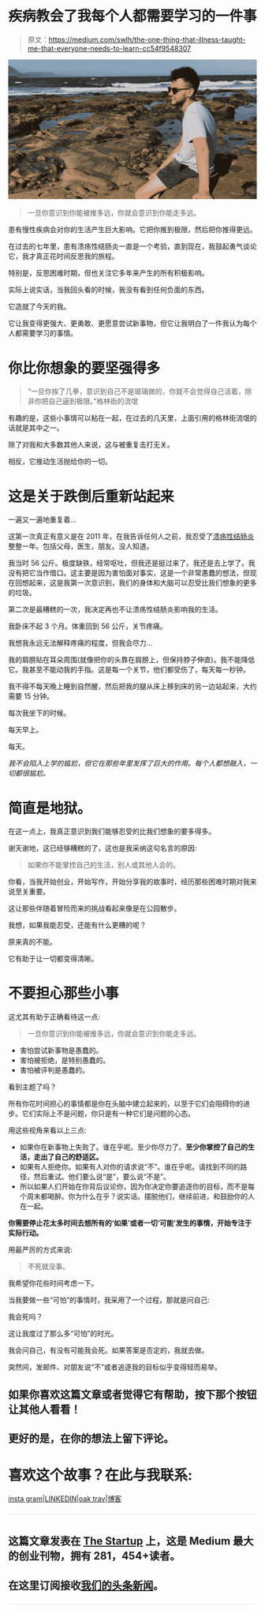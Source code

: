 # 疾病教会了我每个人都需要学习的一件事

> 原文：<https://medium.com/swlh/the-one-thing-that-illness-taught-me-that-everyone-needs-to-learn-cc54f9548307>

![](img/d7a6c4ae9583a78245bd8a9712d4445b.png)

> 一旦你意识到你能被推多远，你就会意识到你能走多远。

患有慢性疾病会对你的生活产生巨大影响。它把你推到极限，然后把你推得更远。

在过去的七年里，患有溃疡性结肠炎一直是一个考验，直到现在，我鼓起勇气谈论它，我才真正花时间反思我的旅程。

特别是，反思困难时期，但也关注它多年来产生的所有积极影响。

实际上说实话，当我回头看的时候，我没有看到任何负面的东西。

它造就了今天的我。

它让我变得更强大、更勇敢、更愿意尝试新事物，但它让我明白了一件我认为每个人都需要学习的事情。

# 你比你想象的要坚强得多

> “一旦你挨了几拳，意识到自己不是玻璃做的，你就不会觉得自己活着，除非你把自己逼到极限。”格林街的流氓

有趣的是，这些小事情可以粘在一起，在过去的几天里，上面引用的格林街流氓的话就是其中之一。

除了对我和大多数其他人来说，这与被重复击打无关。

相反，它推动生活抛给你的一切。

# 这是关于跌倒后重新站起来

一遍又一遍地重复着…

这第一次真正有意义是在 2011 年，在我告诉任何人之前，我忍受了[溃疡性结肠炎](https://www.medicinenet.com/ulcerative_colitis/article.htm)整整一年。包括父母，医生，朋友。没人知道。

我当时 56 公斤。极度缺铁，经常呕吐，但我还是挺过来了。我还是去上学了。我没有把它当作借口。这主要是因为害怕面对事实，这是一个非常愚蠢的想法，但现在回想起来，这是我第一次意识到，我们的身体和大脑可以忍受比我们想象的更多的垃圾。

第二次是最糟糕的一次，我决定再也不让溃疡性结肠炎影响我的生活。

我卧床不起 3 个月。体重回到 56 公斤，关节疼痛。

我想我永远无法解释疼痛的程度，但我会尽力…

我的肩膀贴在耳朵周围(就像把你的头靠在肩膀上，但保持脖子伸直)。我不能降低它。我甚至不能动我的手指。这是每一个关节，他们都受伤了，每天每一秒钟。

我不得不每天晚上睡到自然醒，然后把我的腿从床上移到床的另一边站起来，大约需要 15 分钟。

每次我坐下的时候。

每天早上。

每天。

*我不会陷入上学的尴尬，但它在那些年里发挥了巨大的作用。每个人都想融入，一切都很尴尬。*

# 简直是地狱。

在这一点上，我真正意识到我们能够忍受的比我们想象的要多得多。

谢天谢地，这已经够糟糕的了，这也是我采纳这句名言的原因:

> 如果你不能掌控自己的生活，别人或其他人会的。

你看，当我开始创业，开始写作，开始分享我的故事时，经历那些困难时期对我来说至关重要。

这让那些伴随着冒险而来的挑战看起来像是在公园散步。

我想，如果我能忍受，还能有什么更糟的呢？

原来真的不能。

它有助于让一切都变得清晰。

# 不要担心那些小事

这尤其有助于正确看待这一点:

> 一旦你意识到你能被推多远，你就会意识到你能走多远。

*   害怕尝试新事物是愚蠢的。
*   害怕被拒绝，是特别愚蠢的。
*   害怕被评判是愚蠢的。

看到主题了吗？

所有你花时间担心的事情都是你在头脑中建立起来的，以至于它们会阻碍你的进步。它们实际上不是问题，你只是有一种它们是问题的心态。

用这些视角来看以上三点:

*   如果你在新事物上失败了。谁在乎呢。至少你尽力了。**至少你掌控了自己的生活，走出了自己的舒适区。**
*   如果有人拒绝你。如果有人对你的请求说“不”。谁在乎呢。请找到不同的路径，然后重试。他们要么说“是”，要么说“不是”。
*   所以如果人们开始在你背后议论你，因为你决定你要追逐你的目标，而不是每个周末都喝醉。你为什么在乎？说实话。摆脱他们，继续前进，和鼓励你的人在一起。

**你需要停止花太多时间去想所有的‘如果’或者一切‘可能’发生的事情，开始专注于实际行动。**

用最严厉的方式来说:

> 不死就没事。

我希望你花些时间考虑一下。

当我要做一些“可怕”的事情时，我采用了一个过程，那就是问自己:

我会死吗？

这让我度过了那么多“可怕”的时光。

我会问自己，有没有可能我会死。如果答案是否定的，我就去做。

突然间，发邮件、对朋友说“不”或者追逐我的目标似乎变得轻而易举。

## 如果你喜欢这篇文章或者觉得它有帮助，按下那个按钮让其他人看看！

## 更好的是，在你的想法上留下评论。

# 喜欢这个故事？在此与我联系:

[insta gram](https://www.instagram.com/jesse.kerema/)|[LINKEDIN](https://www.linkedin.com/in/jessekerema/?lipi=urn%3Ali%3Apage%3Ad_flagship3_pulse_read%3BMbMfWF1NTCO6384kIHw53Q%3D%3D&licu=urn%3Ali%3Acontrol%3Ad_flagship3_pulse_read-nav.settings_view_profile)|[oak trav](https://www.oaktrav.com/jessekerema)|[博客](http://www.jessekerema.com/)

![](img/731acf26f5d44fdc58d99a6388fe935d.png)

## 这篇文章发表在 [The Startup](https://medium.com/swlh) 上，这是 Medium 最大的创业刊物，拥有 281，454+读者。

## 在这里订阅接收[我们的头条新闻](http://growthsupply.com/the-startup-newsletter/)。

![](img/731acf26f5d44fdc58d99a6388fe935d.png)